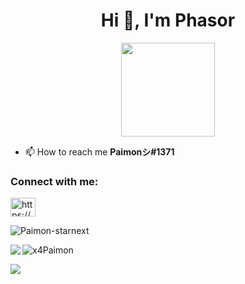 <h1 align="center">Hi 👋, I'm Phasor</h1>

<p align="center">
<img height="150px" src="https://lanyard.cnrad.dev/api/965086780430889040"/>
</p>

- 📫 How to reach me **Paimonシ#1371**

<h3 align="left">Connect with me:</h3>
<p align="left">
<a href="https://discord.gg/" target="blank"><img align="center" src="https://raw.githubusercontent.com/rahuldkjain/github-profile-readme-generator/master/src/images/icons/Social/discord.svg" alt="https://discord.gg/QNcMBg77JG" height="30" width="40" /></a>
</p>


<p><img align="center" src="https://github-readme-stats.vercel.app/api/top-langs?username=x4Paimon&show_icons=true&locale=en&layout=compact" alt="Paimon-starnext" /></p>
<p><img align="left" src="https://github-readme-stats.vercel.app/api?username=Paimon-starnext"/></p>
<p><img align="center" src="https://github-readme-streak-stats.herokuapp.com/?user=Paimon-starnext&" alt="x4Paimon" /></p>
<p><img align="left" src="https://github.com/Paimon-starnext/Paimon-starnext/blob/main/standard-end.gif"/></p>


